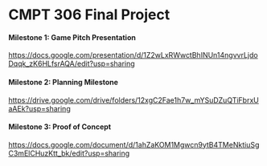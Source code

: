# CMPT 306 Final Project

#### Milestone 1: Game Pitch Presentation  
https://docs.google.com/presentation/d/1Z2wLxRWwctBhINUn14ngvvrLjdoDqqk_zK6HLfsrAQA/edit?usp=sharing

#### Milestone 2: Planning Milestone  
https://drive.google.com/drive/folders/12xgC2Fae1h7w_mYSuDZuQTiFbrxUaAEk?usp=sharing

#### Milestone 3: Proof of Concept  
https://docs.google.com/document/d/1ahZaKOM1Mgwcn9ytB4TMeNktiuSgC3mElCHuzKtt_bk/edit?usp=sharing

